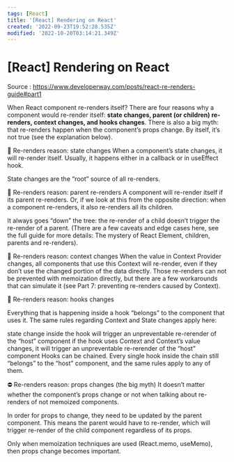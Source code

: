 ```yaml
---
tags: [React]
title: '[React] Rendering on React'
created: '2022-09-23T19:52:28.535Z'
modified: '2022-10-20T03:14:21.349Z'
---
```


# [React] Rendering on React

Source : https://www.developerway.com/posts/react-re-renders-guide#part1

When React component re-renders itself?
There are four reasons why a component would re-render itself: **state changes, parent (or children) re-renders, context changes, and hooks changes**. There is also a big myth: that re-renders happen when the component’s props change. By itself, it’s not true (see the explanation below).

🧐 Re-renders reason: state changes
When a component’s state changes, it will re-render itself. Usually, it happens either in a callback or in useEffect hook.

State changes are the “root” source of all re-renders.



🧐 Re-renders reason: parent re-renders
A component will re-render itself if its parent re-renders. Or, if we look at this from the opposite direction: when a component re-renders, it also re-renders all its children.

It always goes “down” the tree: the re-render of a child doesn’t trigger the re-render of a parent. (There are a few caveats and edge cases here, see the full guide for more details: The mystery of React Element, children, parents and re-renders).



🧐 Re-renders reason: context changes
When the value in Context Provider changes, all components that use this Context will re-render, even if they don’t use the changed portion of the data directly. Those re-renders can not be prevented with memoization directly, but there are a few workarounds that can simulate it (see Part 7: preventing re-renders caused by Context).



🧐 Re-renders reason: hooks changes

Everything that is happening inside a hook “belongs” to the component that uses it. The same rules regarding Context and State changes apply here:

state change inside the hook will trigger an unpreventable re-rerender of the “host” component
if the hook uses Context and Context’s value changes, it will trigger an unpreventable re-rerender of the “host” component
Hooks can be chained. Every single hook inside the chain still “belongs” to the “host” component, and the same rules apply to any of them.



⛔️ Re-renders reason: props changes (the big myth)
It doesn’t matter whether the component’s props change or not when talking about re-renders of not memoized components.

In order for props to change, they need to be updated by the parent component. This means the parent would have to re-render, which will trigger re-render of the child component regardless of its props.

Only when memoization techniques are used (React.memo, useMemo), then props change becomes important.
